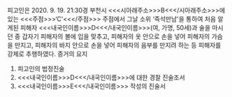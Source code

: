 피고인은 2020. 9. 19. 21:30경 부천시 <<<시아래주소>>>B<<</시아래주소>>>에 있는 <<<주점>>>‘C'<<</주점>>> 주점에서 그날 소위 ‘즉석만남'을 통하여 처음 알게된 피해자 <<<내국인이름>>>D<<</내국인이름>>>(여, 가명, 50세)과 술을 마시던 중 갑자기 피해자의 볼에 입을 맞추고, 피해자의 옷 안으로 손을 넣어 피해자의 가슴을 만지고, 피해자의 바지 안으로 손을 넣어 피해자의 음부를 만지려 하는 등 피해자를 강제로 추행하였다. 증거의 요지
1. 피고인의 법정진술
1. <<<내국인이름>>>D<<</내국인이름>>>에 대한 경찰 진술조서
1. <<<내국인이름>>>E<<</내국인이름>>> 작성의 진술서